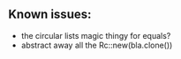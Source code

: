 ## Known issues:
* the circular lists magic thingy for equals?
* abstract away all the Rc::new(bla.clone())
